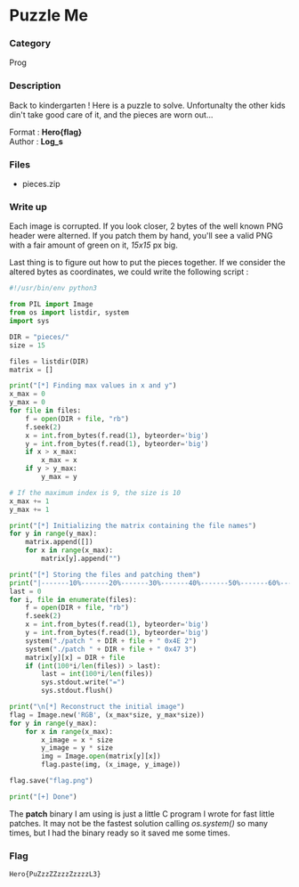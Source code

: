# Puzzle Me

### Category

Prog

### Description

Back to kindergarten ! Here is a puzzle to solve. Unfortunalty the other kids din't take good care of it, and the pieces are worn out...

Format : **Hero{flag}**<br>
Author : **Log_s**

### Files

 - pieces.zip

### Write up

Each image is corrupted. If you look closer, 2 bytes of the well known PNG header were alterned. If you patch them by hand, you'll see a valid PNG with a fair amount of green on it, *15x15* px big.

Last thing is to figure out how to put the pieces together. If we consider the altered bytes as coordinates, we could write the following script :
```python
#!/usr/bin/env python3

from PIL import Image
from os import listdir, system
import sys

DIR = "pieces/"
size = 15

files = listdir(DIR)
matrix = []

print("[*] Finding max values in x and y")
x_max = 0
y_max = 0
for file in files:
    f = open(DIR + file, "rb")
    f.seek(2)
    x = int.from_bytes(f.read(1), byteorder='big')
    y = int.from_bytes(f.read(1), byteorder='big')
    if x > x_max:
        x_max = x
    if y > y_max:
        y_max = y

# If the maximum index is 9, the size is 10
x_max += 1
y_max += 1

print("[*] Initializing the matrix containing the file names")
for y in range(y_max):
    matrix.append([])
    for x in range(x_max):
        matrix[y].append("")

print("[*] Storing the files and patching them")
print("|-------10%-------20%-------30%-------40%-------50%-------60%-------70%-------80%-------90%------100%|\n ", end="")
last = 0
for i, file in enumerate(files):
    f = open(DIR + file, "rb")
    f.seek(2)
    x = int.from_bytes(f.read(1), byteorder='big')
    y = int.from_bytes(f.read(1), byteorder='big')
    system("./patch " + DIR + file + " 0x4E 2")
    system("./patch " + DIR + file + " 0x47 3")
    matrix[y][x] = DIR + file
    if (int(100*i/len(files)) > last):
        last = int(100*i/len(files))
        sys.stdout.write("=")
        sys.stdout.flush()

print("\n[*] Reconstruct the initial image")
flag = Image.new('RGB', (x_max*size, y_max*size))
for y in range(y_max):
    for x in range(x_max):
        x_image = x * size
        y_image = y * size
        img = Image.open(matrix[y][x])
        flag.paste(img, (x_image, y_image))

flag.save("flag.png")

print("[+] Done")
```

The **patch** binary I am using is just a little C program I wrote for fast little patches. It may not be the fastest solution calling *os.system()* so many times, but I had the binary ready so it saved me some times.
### Flag

```Hero{PuZzzZZzzzZzzzzL3}```
